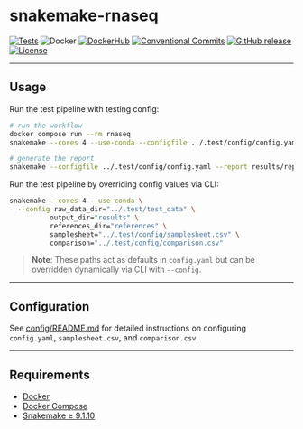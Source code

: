 # snakemake-rnaseq

[![Tests](https://github.com/benson1231/snakemake-rnaseq/actions/workflows/main.yml/badge.svg?branch=main)](https://github.com/benson1231/snakemake-rnaseq/actions/workflows/main.yml)
![Docker](https://img.shields.io/badge/run%20in-docker-blue?logo=docker)
[![DockerHub](https://img.shields.io/badge/DockerHub-available-blue?logo=docker)](https://hub.docker.com/r/benson1231/bioc-rnaseq)
[![Conventional Commits](https://img.shields.io/badge/Conventional%20Commits-1.0.0-%23FE5196?logo=conventionalcommits&logoColor=white)](https://conventionalcommits.org)
[![GitHub release](https://img.shields.io/github/v/release/benson1231/snakemake-rnaseq)](https://github.com/benson1231/snakemake-rnaseq/releases)
[![License](https://img.shields.io/github/license/benson1231/snakemake-rnaseq)](./LICENSE)

---

## Usage

Run the test pipeline with testing config:

```bash
# run the workflow
docker compose run --rm rnaseq
snakemake --cores 4 --use-conda --configfile ../.test/config/config.yaml

# generate the report
snakemake --configfile ../.test/config/config.yaml --report results/report.html
```

Run the test pipeline by overriding config values via CLI:

```bash
snakemake --cores 4 --use-conda \
  --config raw_data_dir="../.test/test_data" \
          output_dir="results" \
          references_dir="references" \
          samplesheet="../.test/config/samplesheet.csv" \
          comparison="../.test/config/comparison.csv"
```

> **Note**: These paths act as defaults in `config.yaml` but can be overridden dynamically via CLI with `--config`.

---

## Configuration

See [config/README.md](config/README.md) for detailed instructions on configuring `config.yaml`, `samplesheet.csv`, and `comparison.csv`.

---

## Requirements

* [Docker](https://docs.docker.com/get-docker/)
* [Docker Compose](https://docs.docker.com/compose/)
* [Snakemake ≥ 9.1.10](https://snakemake.github.io)

